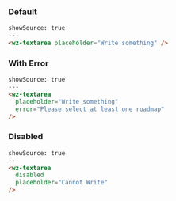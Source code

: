 ### Default
```html
showSource: true
---
<wz-textarea placeholder="Write something" />
```

### With Error

```html
showSource: true
---
<wz-textarea
  placeholder="Write something"
  error="Please select at least one roadmap"
/>
```

### Disabled

```html
showSource: true
---
<wz-textarea
  disabled
  placeholder="Cannot Write"
/>
```
